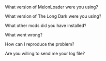 What version of MelonLoader were you using?

What version of The Long Dark were you using?

What other mods did you have installed?

What went wrong?

How can I reproduce the problem?

Are you willing to send me your log file?